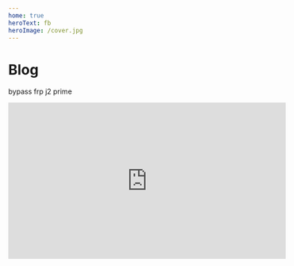 ```yaml
---
home: true
heroText: fb
heroImage: /cover.jpg
---
```


# Blog
bypass frp j2 prime
<iframe width="560" height="315" src="
https://youtube.com/embed/JSXSnAeTxtw" frameborder="0" allow="autoplay; encrypted-media" allowfullscreen></iframe>

<BlogIndex />
